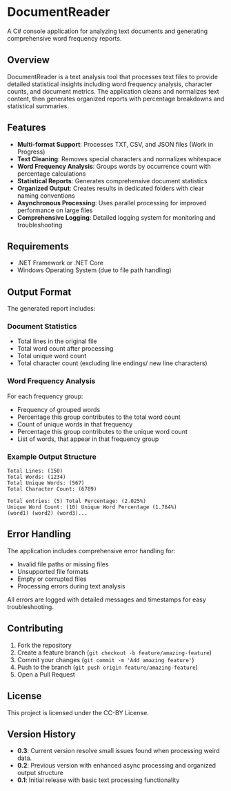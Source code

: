 # DocumentReader

A C# console application for analyzing text documents and generating comprehensive word frequency reports.

## Overview

DocumentReader is a text analysis tool that processes text files to provide detailed statistical insights including word frequency analysis, character counts, and document metrics. The application cleans and normalizes text content, then generates organized reports with percentage breakdowns and statistical summaries.

## Features

- **Multi-format Support**: Processes TXT, CSV, and JSON files (Work in Progress)
- **Text Cleaning**: Removes special characters and normalizes whitespace
- **Word Frequency Analysis**: Groups words by occurrence count with percentage calculations
- **Statistical Reports**: Generates comprehensive document statistics
- **Organized Output**: Creates results in dedicated folders with clear naming conventions
- **Asynchronous Processing**: Uses parallel processing for improved performance on large files
- **Comprehensive Logging**: Detailed logging system for monitoring and troubleshooting

## Requirements

- .NET Framework or .NET Core
- Windows Operating System (due to file path handling)

## Output Format

The generated report includes:

### Document Statistics
- Total lines in the original file
- Total word count after processing
- Total unique word count
- Total character count (excluding line endings/ new line characters)

### Word Frequency Analysis
For each frequency group:
- Frequency of grouped words
- Percentage this group contributes to the total word count
- Count of unique words in that frequency
- Percentage this group contributes to the unique word count
- List of words, that appear in that frequency group

### Example Output Structure
```
Total Lines: (150)
Total Words: (1234)
Total Unique Words: (567)
Total Character Count: (6789)

Total entries: (5) Total Percentage: (2.025%) 
Unique Word Count: (10) Unique Word Percentage (1.764%)
(word1) (word2) (word3)...
```

## Error Handling

The application includes comprehensive error handling for:
- Invalid file paths or missing files
- Unsupported file formats
- Empty or corrupted files
- Processing errors during text analysis

All errors are logged with detailed messages and timestamps for easy troubleshooting.

## Contributing

1. Fork the repository
2. Create a feature branch (`git checkout -b feature/amazing-feature`)
3. Commit your changes (`git commit -m 'Add amazing feature'`)
4. Push to the branch (`git push origin feature/amazing-feature`)
5. Open a Pull Request

## License

This project is licensed under the CC-BY License.

## Version History

- **0.3**: Current version resolve small issues found when processing weird data.
- **0.2**: Previous version with enhanced async processing and organized output structure
- **0.1**: Initial release with basic text processing functionality

